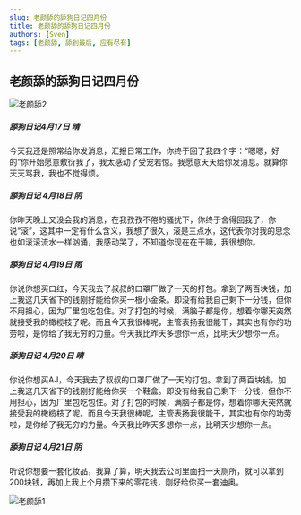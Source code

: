 ```yaml
---
slug: 老颜舔的舔狗日记四月份
title: 老颜舔的舔狗日记四月份
authors: [Sven]
tags: [老颜舔, 舔到最后, 应有尽有]
---
```




## 老颜舔的舔狗日记四月份





![老颜舔2](https://gimg2.baidu.com/image_search/src=http%3A%2F%2F5b0988e595225.cdn.sohucs.com%2Fimages%2F20181114%2F674b598b407f4f9ba4fc4680cb597780.gif&refer=http%3A%2F%2F5b0988e595225.cdn.sohucs.com&app=2002&size=f9999,10000&q=a80&n=0&g=0n&fmt=jpeg?sec=1634718943&t=87b8266627243dae10c646252997f489)





##### **舔狗日记4月17日 晴**

今天我还是照常给你发消息，汇报日常工作，你终于回了我四个字：“嗯嗯，好的”你开始愿意敷衍我了，我太感动了受宠若惊。我愿意天天给你发消息。就算你天天骂我，我也不觉得烦。



##### **舔狗日记 4月18日 阴**

你昨天晚上又没会我的消息，在我孜孜不倦的骚扰下，你终于舍得回我了，你说“滚”，这其中一定有什么含义，我想了很久，滚是三点水，这代表你对我的思念也如滚滚流水一样汹涌，我感动哭了，不知道你现在在干嘛，我很想你。



##### **舔狗日记 4月19日 雨**

你说你想买口红，今天我去了叔叔的口罩厂做了一天的打包。拿到了两百块钱，加上我这几天省下的钱刚好能给你买一根小金条。即没有给我自己剩下一分钱，但你不用担心，因为厂里包吃包住。对了打包的时候，满脑子都是你，想着你哪天突然就接受我的橄榄枝了呢。而且今天我很棒呢，主管表扬我很能干，其实也有你的功劳啦，是你给了我无穷的力量。今天我比昨天多想你一点，比明天少想你一点。



##### **舔狗日记 4月20日 晴**

你说你想买AJ，今天我去了叔叔的口罩厂做了一天的打包。拿到了两百块钱，加上我这几天省下的钱刚好能给你买一个鞋盒。即没有给我自己剩下一分钱，但你不用担心，因为厂里包吃包住。对了打包的时候，满脑子都是你，想着你哪天突然就接受我的橄榄枝了呢。而且今天我很棒呢，主管表扬我很能干，其实也有你的功劳啦，是你给了我无穷的力量。今天我比昨天多想你一点，比明天少想你一点。



##### **舔狗日记 4月21日 阴**

听说你想要一套化妆品，我算了算，明天我去公司里面扫一天厕所，就可以拿到200块钱，再加上我上个月攒下来的零花钱，刚好给你买一套迪奥。



![老颜舔1](https://pic3.zhimg.com/80/v2-a33d3abc5298e2497e103ac85d06a4e2_720w.jpg)